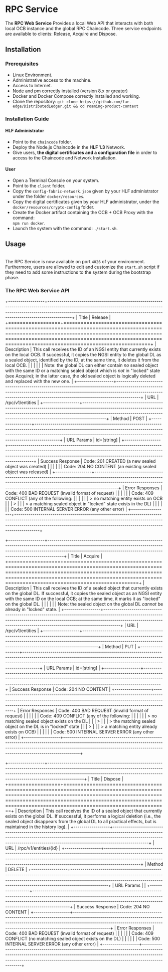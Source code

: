 # RPC Service
The **RPC Web Service** Provides a local Web API that interacts with both local OCB instance and the global RPC Chaincode. Three service endpoints are available to clients: Release, Acquire and Dispose.

## Installation
### Prerequisites
* Linux Environment.
* Administrative access to the machine.
* Access to Internet.
* [Node](https://nodejs.org/en/download/) and pm correctly installed (version 8.x or greater)
* Docker and Docker Compose correctly installed and working.
* Clone the repository: `git clone https://github.com/far-edge/DistributedLedger.git && cd roaming-product-context`

### Installation Guide
#### HLF Administrator
* Point to the `chaincode` folder.
*	Deploy the Node.js Chaincode in the **HLF 1.3** Network.
*	Give users, **the digital certificates and a configuration file** in order to access to the Chaincode and Network Installation.
#### User
* Open a Terminal Console on your system. 
*	Point to the `client` folder.
*	Copy the `config-fabric-network.json` given by your HLF administrator under the folder `docker/resources`.
*	Copy the digital certificates given by your HLF administrator, under the `docker/resources/crypto-config` folder.
*	Create the Docker artifact containing the OCB + OCB Proxy with the command:  
    `npm run docker`.
*	Launch the system with the command: `./start.sh`. 



## Usage
<br/>The RPC Service is now available on port `4026` of your environment.
<br/>Furthermore, users are allowed to edit and customize the `start.sh` script if they need to add some instructions to the system during the bootstrap phase.

### The RPC Web Service API

+------------------+------------------------------------------------------------------------------------------------------------------------------------------------------------------------------------------------------------------------------------------------------+
| Title            | Release                                                                                                                                                                                                                                              |
+==================+======================================================================================================================================================================================================================================================+
| Description      | This call receives the ID of an NGSI entity that currently exists on the local OCB. If successful, it copies the NGSI entity to the global DL as a sealed object, identified by the ID; at the same time, it deletes it from the local OCB.          |
|                  |                                                                                                                                                                                                                                                      |
|                  | Note: the global DL can either contain *no* sealed object with the same ID or a matching sealed object which is *not* in "locked" state (see Acquire); in the latter case, the old sealed object is logically deleted and replaced with the new one. |
+------------------+------------------------------------------------------------------------------------------------------------------------------------------------------------------------------------------------------------------------------------------------------+
| URL              | /rpc/v1/entities                                                                                                                                                                                                                                     |
+------------------+------------------------------------------------------------------------------------------------------------------------------------------------------------------------------------------------------------------------------------------------------+
| Method           | POST                                                                                                                                                                                                                                                 |
+------------------+------------------------------------------------------------------------------------------------------------------------------------------------------------------------------------------------------------------------------------------------------+
| URL Params       | id=\[string\]                                                                                                                                                                                                                                        |
+------------------+------------------------------------------------------------------------------------------------------------------------------------------------------------------------------------------------------------------------------------------------------+
| Success Response | Code: 201 CREATED (a new sealed object was created)                                                                                                                                                                                                  |
|                  |                                                                                                                                                                                                                                                      |
|                  | Code: 204 NO CONTENT (an existing sealed object was released)                                                                                                                                                                                        |
+------------------+------------------------------------------------------------------------------------------------------------------------------------------------------------------------------------------------------------------------------------------------------+
| Error Responses  | Code: 400 BAD REQUEST (invalid format of request)                                                                                                                                                                                                    |
|                  |                                                                                                                                                                                                                                                      |
|                  | Code: 409 CONFLICT (any of the following:                                                                                                                                                                                                            |
|                  |                                                                                                                                                                                                                                                      |
|                  | > no matching entity exists on OCB                                                                                                                                                                                                                   |
|                  | >                                                                                                                                                                                                                                                    |
|                  | > a matching sealed object in "locked" state exists in the DL)                                                                                                                                                                                       |
|                  |                                                                                                                                                                                                                                                      |
|                  | Code: 500 INTERNAL SERVER ERROR (any other error)                                                                                                                                                                                                    |
+------------------+------------------------------------------------------------------------------------------------------------------------------------------------------------------------------------------------------------------------------------------------------+

+------------------+--------------------------------------------------------------------------------------------------------------------------------------------------------------------------------------------------------------------------------------------------+
| Title            | Acquire                                                                                                                                                                                                                                          |
+==================+==================================================================================================================================================================================================================================================+
| Description      | This call receives the ID of a sealed object that currently exists on the global DL. If successful, it copies the sealed object as an NGSI entity with the same ID on the local OCB; at the same time, it marks it as "locked" on the global DL. |
|                  |                                                                                                                                                                                                                                                  |
|                  | Note: the sealed object on the global DL *cannot* be already in "locked" state.                                                                                                                                                                  |
+------------------+--------------------------------------------------------------------------------------------------------------------------------------------------------------------------------------------------------------------------------------------------+
| URL              | /rpc/v1/entities                                                                                                                                                                                                                                 |
+------------------+--------------------------------------------------------------------------------------------------------------------------------------------------------------------------------------------------------------------------------------------------+
| Method           | PUT                                                                                                                                                                                                                                              |
+------------------+--------------------------------------------------------------------------------------------------------------------------------------------------------------------------------------------------------------------------------------------------+
| URL Params       | id=\[string\]                                                                                                                                                                                                                                    |
+------------------+--------------------------------------------------------------------------------------------------------------------------------------------------------------------------------------------------------------------------------------------------+
| Success Response | Code: 204 NO CONTENT                                                                                                                                                                                                                             |
+------------------+--------------------------------------------------------------------------------------------------------------------------------------------------------------------------------------------------------------------------------------------------+
| Error Responses  | Code: 400 BAD REQUEST (invalid format of request)                                                                                                                                                                                                |
|                  |                                                                                                                                                                                                                                                  |
|                  | Code: 409 CONFLICT (any of the following:                                                                                                                                                                                                        |
|                  |                                                                                                                                                                                                                                                  |
|                  | > no matching sealed object exists on the DL                                                                                                                                                                                                     |
|                  | >                                                                                                                                                                                                                                                |
|                  | > the matching sealed object on the DL is in "locked" state                                                                                                                                                                                      |
|                  | >                                                                                                                                                                                                                                                |
|                  | > a matching entity already exists on OCB)                                                                                                                                                                                                       |
|                  |                                                                                                                                                                                                                                                  |
|                  | Code: 500 INTERNAL SERVER ERROR (any other error)                                                                                                                                                                                                |
+------------------+--------------------------------------------------------------------------------------------------------------------------------------------------------------------------------------------------------------------------------------------------+

+------------------+------------------------------------------------------------------------------------------------------------------------------------------------------------------------------------------------------------------------------------------------------------+
| Title            | Dispose                                                                                                                                                                                                                                                    |
+==================+============================================================================================================================================================================================================================================================+
| Description      | This call receives the ID of a sealed object that currently exists on the global DL. If successful, it performs a logical deletion (i.e., the sealed object disappears from the global DL to all practical effects, but is maintained in the history log). |
+------------------+------------------------------------------------------------------------------------------------------------------------------------------------------------------------------------------------------------------------------------------------------------+
| URL              | /rpc/v1/entities/{id}                                                                                                                                                                                                                                      |
+------------------+------------------------------------------------------------------------------------------------------------------------------------------------------------------------------------------------------------------------------------------------------------+
| Method           | DELETE                                                                                                                                                                                                                                                     |
+------------------+------------------------------------------------------------------------------------------------------------------------------------------------------------------------------------------------------------------------------------------------------------+
| URL Params       |                                                                                                                                                                                                                                                            |
+------------------+------------------------------------------------------------------------------------------------------------------------------------------------------------------------------------------------------------------------------------------------------------+
| Success Response | Code: 204 NO CONTENT                                                                                                                                                                                                                                       |
+------------------+------------------------------------------------------------------------------------------------------------------------------------------------------------------------------------------------------------------------------------------------------------+
| Error Responses  | Code: 400 BAD REQUEST (invalid format of request)                                                                                                                                                                                                          |
|                  |                                                                                                                                                                                                                                                            |
|                  | Code: 409 CONFLICT (no matching sealed object exists on the DL)                                                                                                                                                                                            |
|                  |                                                                                                                                                                                                                                                            |
|                  | Code: 500 INTERNAL SERVER ERROR (any other error)                                                                                                                                                                                                          |
+------------------+------------------------------------------------------------------------------------------------------------------------------------------------------------------------------------------------------------------------------------------------------------+
